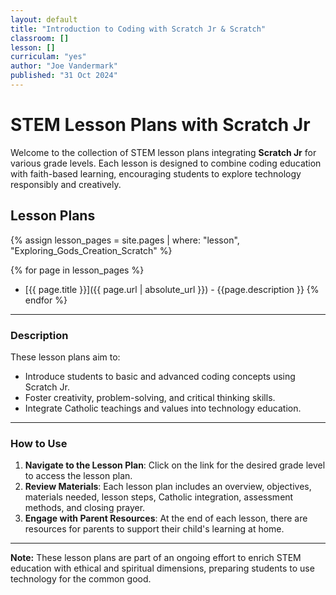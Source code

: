```yaml
---
layout: default
title: "Introduction to Coding with Scratch Jr & Scratch"
classroom: []
lesson: []
curriculam: "yes"
author: "Joe Vandermark"
published: "31 Oct 2024"
---
```



# STEM Lesson Plans with Scratch Jr

Welcome to the collection of STEM lesson plans integrating **Scratch Jr** for various grade levels. Each lesson is designed to combine coding education with faith-based learning, encouraging students to explore technology responsibly and creatively.

## Lesson Plans

{% assign lesson_pages = site.pages | where: "lesson", "Exploring_Gods_Creation_Scratch" %}

{% for page in lesson_pages %}
- [{{ page.title }}]({{ page.url  | absolute_url }}) - {{page.description }}
{% endfor %}


---

### Description

These lesson plans aim to:

- Introduce students to basic and advanced coding concepts using Scratch Jr.
- Foster creativity, problem-solving, and critical thinking skills.
- Integrate Catholic teachings and values into technology education.

---

### How to Use

1. **Navigate to the Lesson Plan**: Click on the link for the desired grade level to access the lesson plan.
2. **Review Materials**: Each lesson plan includes an overview, objectives, materials needed, lesson steps, Catholic integration, assessment methods, and closing prayer.
3. **Engage with Parent Resources**: At the end of each lesson, there are resources for parents to support their child's learning at home.

---

**Note:** These lesson plans are part of an ongoing effort to enrich STEM education with ethical and spiritual dimensions, preparing students to use technology for the common good.

